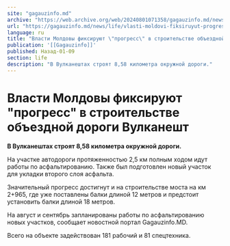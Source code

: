 ```yaml
---
site: "gagauzinfo.md"
archive: "https://web.archive.org/web/20240801071358/gagauzinfo.md/news/life/vlasti-moldovi-fiksiruyut-progress-v-stroitelstve-obezdnoi-dorogi-vulkanesht"
url: "https://gagauzinfo.md/news/life/vlasti-moldovi-fiksiruyut-progress-v-stroitelstve-obezdnoi-dorogi-vulkanesht"
language: ru
title: "Власти Молдовы фиксируют \"прогресс\" в строительстве объездной дороги Вулканешт"
publication: '[[Gagauzinfo]]'
published: Назад-01-09
section: life
description: "В Вулканештах строят 8,58 километра окружной дороги."
---
```


# Власти Молдовы фиксируют "прогресс" в строительстве объездной дороги Вулканешт

**В Вулканештах строят 8,58 километра окружной дороги.**

На участке автодороги протяженностью 2,5 км полным ходом идут работы по асфальтированию. Также был подготовлен новый участок для укладки второго слоя асфальта.

Значительный прогресс достигнут и на строительстве моста на км 2+965, где уже поставлены балки длиной 12 метров и предстоит установить балки длиной 18 метров.

На август и сентябрь запланированы работы по асфальтированию новых участков, сообщает новостной портал Gagauzinfo.MD.

Всего на объекте задействован 181 рабочий и 81 спецтехника.